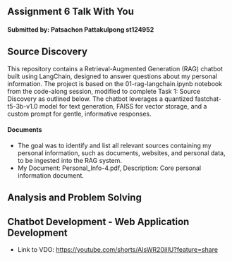 ## Assignment 6 Talk With You 
#### Submitted by: Patsachon Pattakulpong st124952

## Source Discovery
This repository contains a Retrieval-Augmented Generation (RAG) chatbot built using LangChain, designed to answer questions about my personal information. The project is based on the 01-rag-langchain.ipynb notebook from the code-along session, modified to complete Task 1: Source Discovery as outlined below. The chatbot leverages a quantized fastchat-t5-3b-v1.0 model for text generation, FAISS for vector storage, and a custom prompt for gentle, informative responses.
#### Documents 
- The goal was to identify and list all relevant sources containing my personal information, such as documents, websites, and personal data, to be ingested into the RAG system.
- My Document: Personal_Info-4.pdf, Description: Core personal information document.

## Analysis and Problem Solving

## Chatbot Development - Web Application Development
- Link to VDO: https://youtube.com/shorts/AIsWR20iIIU?feature=share
